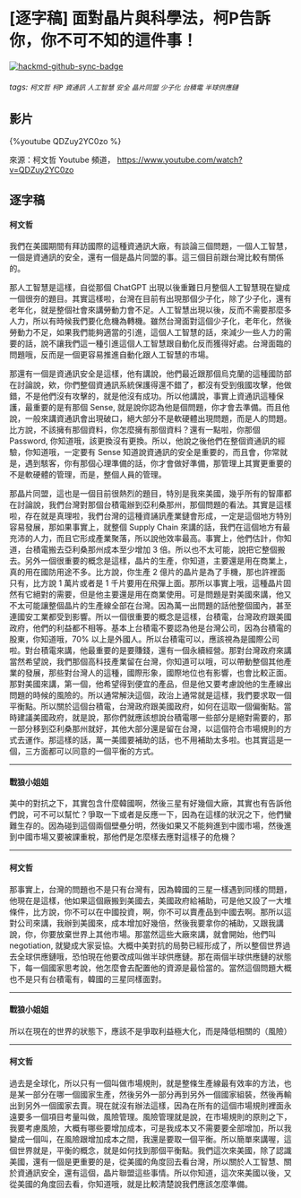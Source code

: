 # [逐字稿] 面對晶片與科學法，柯P告訴你，你不可不知的這件事！

[![hackmd-github-sync-badge](https://hackmd.io/ejyM-n5cQ6Cbp4QejsaG7Q/badge)](https://hackmd.io/ejyM-n5cQ6Cbp4QejsaG7Q)


###### tags: `柯文哲` `柯P` `資通訊` `人工智慧` `安全` `晶片同盟` `少子化` `台積電` `半球供應鏈`

## 影片
{%youtube QDZuy2YC0zo %}

來源：柯文哲 Youtube 頻道， https://www.youtube.com/watch?v=QDZuy2YC0zo


## 逐字稿

#### 柯文哲

我們在美國期間有拜訪國際的這種資通訊大廠，有談論三個問題，一個人工智慧，一個是資通訊的安全，還有一個是晶片同盟的事。這三個目前跟台灣比較有關係的。

那人工智慧是這樣，自從那個 ChatGPT 出現以後重難日月整個人工智慧現在變成一個很夯的題目。其實這樣啦，台灣在目前有出現那個少子化，除了少子化，還有老年化，就是整個社會來講勞動力會不足。人工智慧出現以後，反而不需要那麼多人力，所以有時候我們要化危機為轉機。雖然台灣面對這個少子化，老年化，然後勞動力不足，如果我們能夠適當的引進，這個人工智慧的話，來減少一些人力的需要的話，說不讓我們這一種引進這個人工智慧跟自動化反而獲得好處。台灣面臨的問題哦，反而是一個更容易推進自動化跟人工智慧的市場。

那還有一個是資通訊安全是這樣，他有講說，他們最近跟那個烏克蘭的這種國防部在討論說，欸，你們整個資通訊系統保護得還不錯了，都沒有受到俄國攻擊，他做錯，不是他們沒有攻擊的，就是他沒有成功。所以他講說，事實上資通訊這種保護，最重要的是有那個 Sense, 就是說你認為他是個問題，你才會去準備。而且他說，一般來講資通訊會出現破口，絕大部分不是軟硬體出現問題，而是人的問題。比方說，不該擁有那個資料，你怎麼擁有那個資料？還有一點啦，你那個 Password, 你知道哦，該更換沒有更換。所以，他說之後他們在整個資通訊的經驗，你知道哦，一定要有 Sense 知道說資通訊的安全是重要的，而且會，你常就是，遇到駭客，你有那個心理準備的話，你才會做好準備，那管理上其實更重要的不是軟硬體的管理，而是，整個人員的管理。

那晶片同盟，這也是一個目前很熱烈的題目，特別是我來美國，幾乎所有的智庫都在討論說，我們台灣對那個台積電辦到亞利桑那州，那個問題的看法。其實是這樣啦，存在就是真理啦，我們台灣的這種資誦訊產業鏈會形成，一定是這個地方特別容易發展，那如果事實上，就整個 Supply  Chain 來講的話，我們在這個地方有最充沛的人力，而且它形成產業聚落，所以說他效率最高。事實上，他們估計，你知道，台積電搬去亞利桑那州成本至少增加 3 倍。所以也不太可能，說把它整個搬去。另外一個很重要的概念是這樣，晶片的生產，你知道，主要還是用在商業上，真的用在國防用途不多。比方說，你生產 2 億片的晶片是為了手機，那也許裡面只有，比方說 1 萬片或者是 1 千片要用在飛彈上面。那所以事實上哦，這種晶片固然有它絕對的需要，但是他主要還是用在商業使用。可是問題是對美國來講，他又不太可能讓整個晶片的生產線全部在台灣。因為萬一出問題的話他整個國內，甚至連國安工業都受到影響。所以一個很重要的概念是這樣，台積電，台灣政府跟美國政府，他們的利益都不相等。基本上台積電不要認為他是台灣公司，因為台積電的股東，你知道哦，70% 以上是外國人。所以台積電可以，應該視為是國際公司啦。對台積電來講，他最重要的是要賺錢，還有一個永續經營。那對台灣政府來講當然希望說，我們那個高科技產業留在台灣，你知道可以哦，可以帶動整個其他產業的發展，那些對台灣人的這種，國際形象，國際地位也有影響，也會比較正面。那對美國來講，第一個，他希望得到便宜的產品，但是他又要考慮說他的生產線出問題的時候的風險的。所以通常解決這個，政治上通常就是這樣，我們要求取一個平衡點。所以關於這個台積電，台灣政府跟美國政府，如何在這取一個偏衡點。當時建議美國政府，就是說，那你們就應該想說台積電哪一些部分是絕對需要的，那一部分移到亞利桑那州就好，其他大部分還是留在台灣，以這個符合市場規則的方式去運作。那這樣的話，萬一美國要補助的話，也不用補助太多啦。也其實這是一個，三方面都可以同意的一個平衡的方式。

---

#### 戰狼小姐姐

美中的對抗之下，其實包含什麼韓國啊，然後三星有好幾個大廠，其實也有告訴他們說，可不可以幫忙？爭取一下或者是反應一下，因為在這樣的狀況之下，他們蠻難生存的。因為碰到這個兩個壁壘分明，然後如果又不能夠進到中國市場，然後進到中國市場又要被課重稅，那他們是怎麼樣去應對這樣子的危機？

---

#### 柯文哲

那事實上，台灣的問題也不是只有台灣有，因為韓國的三星一樣遇到同樣的問題，他現在是這樣，他如果這個廠搬到美國去，美國政府給補助，可是他又設了一大堆條件，比方說，你不可以在中國投資，啊，你不可以賣產品到中國去啊。那所以這對公司來講，我辦到美國來，成本增加好幾倍，然後我要拿你的補助，又跟我講說，你，你要放棄世界上其他市場。那當然這些大廠來講，就會開始，他們叫 negotiation, 就變成大家妥協。大概中美對抗的局勢已經形成了，所以整個世界過去全球供應鏈哦，恐怕現在他要改成叫做半球供應鏈。那在兩個半球供應鏈的狀態下，每一個國家思考說，他怎麼會去配置他的資源是最恰當的。當然這個問題大概也不是只有台積電有，韓國的三星同樣面對。

---

#### 戰狼小姐姐

所以在現在的世界的狀態下，應該不是爭取利益極大化，而是降低相關的（風險）

---

#### 柯文哲

過去是全球化，所以只有一個叫做市場規則，就是整條生產線最有效率的方法，也是某一部分在哪一個國家生產，然後另外一部分再到另外一個國家組裝，然後再輸出到另外一個國家去賣。現在就沒有辦法這樣，因為在所有的這個市場規則裡面永遠要多一個項目考量叫做，風險管理。風險管理就是說，在市場規則的原則之下，我要考慮風險，大概有哪些要增加成本，可是我成本又不需要要全部增加，所以我變成一個叫，在風險跟增加成本之間，我還是要取一個平衡。所以簡單來講喔，這個世界就是，平衡的概念，就是如何找到那個平衡點。我們這次來美國，除了認識美國，還有一個是更重要的是，從美國的角度回去看台灣，所以關於人工智慧、關於資通訊安全，還有這個，晶片聯盟這些事情。所以你知道，這次來美國以後，又從美國的角度回去看，你知道哦，就是比較清楚說我們應該怎麼準備。


